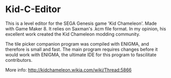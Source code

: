 # Kid-C-Editor

This is a level editor for the SEGA Genesis game 'Kid Chameleon'. Made with Game Maker 8. It relies on Saxman's .kcm file format. In my opinion, his excellent work created the Kid Chameleon modding community.

The tile picker companion program was compiled with ENIGMA, and therefore is small and fast.
The main program requires changes before it would work with ENIGMA, the ultimate IDE for this program to fascilitate contributors.

More info: http://kidchameleon.wikia.com/wiki/Thread:5866
